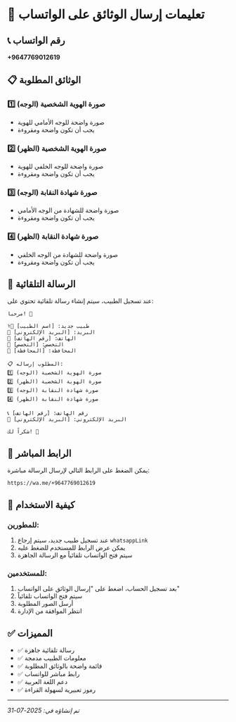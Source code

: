 # 📱 تعليمات إرسال الوثائق على الواتساب

## 📞 رقم الواتساب
**+9647769012619**

## 📋 الوثائق المطلوبة

### 1️⃣ صورة الهوية الشخصية (الوجه)
- صورة واضحة للوجه الأمامي للهوية
- يجب أن تكون واضحة ومقروءة

### 2️⃣ صورة الهوية الشخصية (الظهر)
- صورة واضحة للوجه الخلفي للهوية
- يجب أن تكون واضحة ومقروءة

### 3️⃣ صورة شهادة النقابة (الوجه)
- صورة واضحة للشهادة من الوجه الأمامي
- يجب أن تكون واضحة ومقروءة

### 4️⃣ صورة شهادة النقابة (الظهر)
- صورة واضحة للشهادة من الوجه الخلفي
- يجب أن تكون واضحة ومقروءة

## 📝 الرسالة التلقائية

عند تسجيل الطبيب، سيتم إنشاء رسالة تلقائية تحتوي على:

```
مرحباً! 👋

👨‍⚕️ طبيب جديد: [اسم الطبيب]
📧 البريد: [البريد الإلكتروني]
📱 الهاتف: [رقم الهاتف]
🏥 التخصص: [التخصص]
📍 المحافظة: [المحافظة]

📋 المطلوب إرساله:
1️⃣ صورة الهوية الشخصية (الوجه)
2️⃣ صورة الهوية الشخصية (الظهر)  
3️⃣ صورة شهادة النقابة (الوجه)
4️⃣ صورة شهادة النقابة (الظهر)

📞 رقم الهاتف: [رقم الهاتف]
📧 البريد الإلكتروني: [البريد الإلكتروني]

شكراً لك! 🙏
```

## 🔗 الرابط المباشر
يمكن الضغط على الرابط التالي لإرسال الرسالة مباشرة:
```
https://wa.me/+9647769012619
```

## 📱 كيفية الاستخدام

### للمطورين:
1. عند تسجيل طبيب جديد، سيتم إرجاع `whatsappLink`
2. يمكن عرض الرابط للمستخدم للضغط عليه
3. سيتم فتح الواتساب تلقائياً مع الرسالة الجاهزة

### للمستخدمين:
1. بعد تسجيل الحساب، اضغط على "إرسال الوثائق على الواتساب"
2. سيتم فتح الواتساب تلقائياً
3. أرسل الصور المطلوبة
4. انتظر الموافقة من الإدارة

## ✅ المميزات
- ✅ رسالة تلقائية جاهزة
- ✅ معلومات الطبيب مدمجة
- ✅ قائمة واضحة بالوثائق المطلوبة
- ✅ رابط مباشر للواتساب
- ✅ دعم اللغة العربية
- ✅ رموز تعبيرية لسهولة القراءة

---
*تم إنشاؤه في: 2025-07-31* 